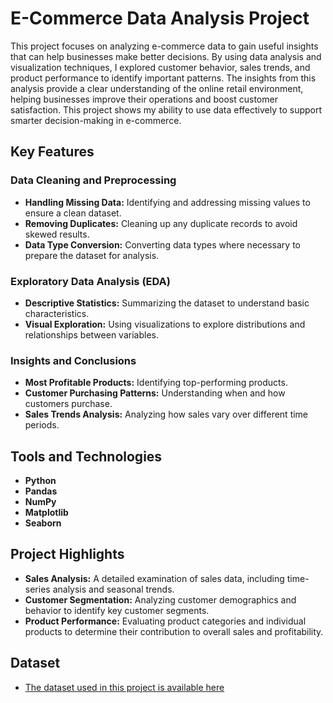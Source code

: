 # E-Commerce Data Analysis Project

This project focuses on analyzing e-commerce data to gain useful insights that can help businesses make better decisions. By using data analysis and visualization techniques, I explored customer behavior, sales trends, and product performance to identify important patterns. The insights from this analysis provide a clear understanding of the online retail environment, helping businesses improve their operations and boost customer satisfaction. This project shows my ability to use data effectively to support smarter decision-making in e-commerce.

## Key Features

### Data Cleaning and Preprocessing
- **Handling Missing Data:** Identifying and addressing missing values to ensure a clean dataset.
- **Removing Duplicates:** Cleaning up any duplicate records to avoid skewed results.
- **Data Type Conversion:** Converting data types where necessary to prepare the dataset for analysis.

### Exploratory Data Analysis (EDA)
- **Descriptive Statistics:** Summarizing the dataset to understand basic characteristics.
- **Visual Exploration:** Using visualizations to explore distributions and relationships between variables.

### Insights and Conclusions
- **Most Profitable Products:** Identifying top-performing products.
- **Customer Purchasing Patterns:** Understanding when and how customers purchase.
- **Sales Trends Analysis:** Analyzing how sales vary over different time periods.

## Tools and Technologies
- **Python**
- **Pandas**
- **NumPy**
- **Matplotlib**
- **Seaborn**

## Project Highlights
- **Sales Analysis:** A detailed examination of sales data, including time-series analysis and seasonal trends.
- **Customer Segmentation:** Analyzing customer demographics and behavior to identify key customer segments.
- **Product Performance:** Evaluating product categories and individual products to determine their contribution to overall sales and profitability.

## Dataset
- [The dataset used in this project is available here](https://drive.google.com/file/d/1ltFLuNphgFU36dkxisnuEY6K12mul0bC/view?usp=sharing)
